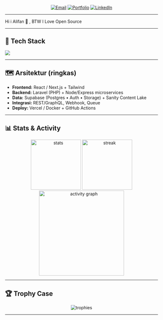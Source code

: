 <!--
  GitHub Profile — Peak Edition by @alifanLeywin
  Ganti email/portfolio/LinkedIn kalau perlu.
-->

<div align="center">

  <!-- 🔥 Animated Header 
  <img src="https://capsule-render.vercel.app/api?type=waving&height=220&color=0:0b73a3,100:fac36b&text=Alifan%20Leywin&fontAlign=50&fontAlignY=40&fontColor=ffffff&fontSize=56&desc=Laravel%20•%20PHP%20•%20React%20•%20Next.js%20•%20Node/Express%20•%20Supabase%20•%20Sanity%20•%20TailwindCSS&descAlign=50&descAlignY=70" alt="header" />

  <!-- ⌨️ Typing Intro
  <img src="https://readme-typing-svg.demolab.com?font=Fira+Code&size=22&duration=2600&pause=800&color=0B73A3&center=true&vCenter=true&width=900&lines=Full-stack+Engineer+%7C+DX+%26+Clean+Architecture;Laravel+APIs+%2B+Next.js+Apps+with+Tailwind;Supabase+Auth%2FDB+%7C+Sanity+Headless+CMS;Node%2FExpress+services+%7C+Edge+%26+Serverless" alt="typing" /> -->

  <!-- 🎯 Quick Links -->
  <p>
    <a href=""><img alt="Email" src="https://img.shields.io/badge/Email-Chat-0b73a3?style=for-the-badge&logo=gmail&logoColor=white"></a>
    <a href=""><img alt="Portfolio" src="https://img.shields.io/badge/Portfolio-Live-0b73a3?style=for-the-badge&logo=vercel&logoColor=white"></a>
    <a href=""><img alt="LinkedIn" src="https://img.shields.io/badge/LinkedIn-Connect-0b73a3?style=for-the-badge&logo=linkedin&logoColor=white"></a>
  </p>
</div>

---

<!-- ## Tentang Saya -->
Hi i Alifan 👋 , BTW I Love Open Source

---

## 🧰 Tech Stack
<p>
  <img src="https://skillicons.dev/icons?i=php,laravel,js,ts,react,nextjs,tailwind,nodejs,express,supabase,sanity,postgres,mysql,redis,docker,github,githubactions,vercel&perline=10" />
</p>

---

## 🗺️ Arsitektur (ringkas)
- **Frontend:** React / Next.js + Tailwind  
- **Backend:** Laravel (PHP) + Node/Express microservices  
- **Data:** Supabase (Postgres • Auth • Storage) + Sanity Content Lake  
- **Integrasi:** REST/GraphQL, Webhook, Queue  
- **Deploy:** Vercel / Docker + GitHub Actions

---

## 📊 Stats & Activity
<div align="center">
  <img height="165" src="https://github-readme-stats.vercel.app/api?username=alifanLeywin&show_icons=true&theme=tokyonight&hide_border=true&rank_icon=github" alt="stats" />
  <img height="165" src="https://github-readme-streak-stats.herokuapp.com?user=alifanLeywin&theme=tokyonight&hide_border=true" alt="streak" />
  <br/>
  <img height="280" src="https://github-readme-activity-graph.vercel.app/graph?username=alifanLeywin&custom_title=Contribution%20Graph&theme=react-dark&hide_border=true&radius=12" alt="activity graph" />
</div>

---

## 🏆 Trophy Case
<p align="center">
  <img src="https://github-profile-trophy.vercel.app/?username=alifanLeywin&theme=gitdimmed&no-frame=true&no-bg=true&column=6" alt="trophies" />
</p>

---

